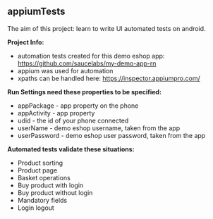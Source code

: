 ## appiumTests
The aim of this project: learn to write UI automated tests on android. 

**Project Info:**
- automation tests created for this demo eshop app: https://github.com/saucelabs/my-demo-app-rn
- appium was used for automation
- xpaths can be handled here: https://inspector.appiumpro.com/

**Run Settings need these properties to be specified:**
- appPackage - app property on the phone
- appActivity - app property
- udid - the id of your phone connected 
- userName - demo eshop username, taken from the app
- userPassword - demo eshop user password, taken from the app

**Automated tests validate these situations:**
- Product sorting
- Product page
- Basket operations
- Buy product with login
- Buy product without login
- Mandatory fields
- Login logout



  
